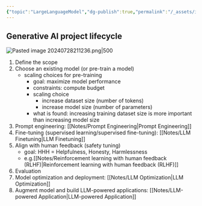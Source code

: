 ```yaml
---
{"topic":"LargeLanguageModel","dg-publish":true,"permalink":"/_assets/images/Generative AI Project Lifecycle/","dgPassFrontmatter":true,"noteIcon":""}
---
```


## Generative AI project lifecycle
![Pasted image 20240728211236.png|500](/img/user/_assets/images/Pasted%20image%2020240728211236.png)
1. Define the scope
2. Choose an existing model (or pre-train a model)
	- scaling choices for pre-training
		- goal: maximize model performance
		- constraints: compute budget
		- scaling choice
			- increase dataset size (number of tokens)
			- increase model size (number of parameters)
		- what is found: increasing training dataset size is more important than increasing model size
3. Prompt engineering: [[Notes/Prompt Engineering\|Prompt Engineering]]
4. Fine-tuning (supervised learning/supervised fine-tuning): [[Notes/LLM Finetuning\|LLM Finetuning]]
5. Align with human feedback (safety tuning)
	- goal: HHH = Helpfulness, Honesty, Harmlessness
	- e.g.[[Notes/Reinforcement learning with human feedback (RLHF)\|Reinforcement learning with human feedback (RLHF)]]
6. Evaluation
7. Model optimization and deployment: [[Notes/LLM Optimization\|LLM Optimization]]
8. Augment model and build LLM-powered applications: [[Notes/LLM-powered Application\|LLM-powered Application]]












